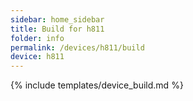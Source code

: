 ```yaml
---
sidebar: home_sidebar
title: Build for h811
folder: info
permalink: /devices/h811/build
device: h811
---
```

{% include templates/device_build.md %}
